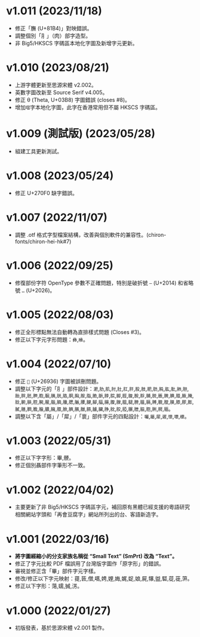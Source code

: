 v1.011 (2023/11/18)
====
- 修正「膴 (U+81B4)」對映錯誤。
- 調整個別「⺼」（肉）部字造型。
- 非 Big5/HKSCS 字碼區本地化字圖及新增字元更新。

v1.010 (2023/08/21) 
====
- 上游字體更新至思源宋體 v2.002。
- 英數字圖改新至 Source Serif v4.005。
- 修正 θ (Theta, U+03B8) 字圖錯誤 (closes #8)。
- 增加`㗩`字本地化字圖，此字在香港常用但不屬 HKSCS 字碼區。

v1.009 (測試版) (2023/05/28) 
====
- 組建工具更新測試。
  
v1.008 (2023/05/24)
====
- 修正 U+270F0 缺字錯誤。

v1.007 (2022/11/07)
====
- 調整 .otf 格式字型檔案結構，改善與個別軟件的兼容性。(chiron-fonts/chiron-hei-hk#7)
  
v1.006 (2022/09/25)
====
- 修復部份字符 OpenType 參數不正確問題，特別是破折號 `—` (U+2014) 和省略號 `…` (U+2026)。

v1.005 (2022/08/03)
====
- 修正全形標點無法自動轉為直排樣式問題 (Closes #3)。 
- 修正以下字元字形問題：`彝`,`㰘`。

v1.004 (2022/07/10)
====
- 修正 `𦤶` (U+26936) 字圖被誤刪問題。 
- 調整以下字元的「⺼」部件設計：`淝`,`肋`,`肌`,`肘`,`肚`,`肛`,`肝`,`股`,`肢`,`肥`,`肪`,`肫`,`肱`,`肶`,`肺`,`胆`,`胎`,`胖`,`胚`,`胛`,`胞`,`胭`,`胰`,`胱`,`胳`,`胴`,`胸`,`胺`,`脂`,`脆`,`脈`,`脖`,`脘`,`脚`,`脛`,`脧`,`脫`,`脬`,`脯`,`脱`,`脹`,`脾`,`腆`,`腊`,`腋`,`腌`,`腍`,`腑`,`腓`,`腔`,`腕`,`腥`,`腦`,`腩`,`腫`,`腮`,`腯`,`腰`,`腱`,`腳`,`腷`,`腸`,`腹`,`腺`,`腽`,`腿`,`膀`,`膃`,`膈`,`膊`,`膍`,`膛`,`膜`,`膝`,`膠`,`膨`,`膩`,`膳`,`膶`,`膽`,`膾`,`膿`,`臃`,`臆`,`臉`,`臍`,`臏`,`臘`,`臙`,`臚`,`臟`,`㬹`,`䏙`,`胶`,`𦜖`,`𦟌`,`膪`,`脇`,`脗`,`脷`,`腭`,`腼`。
- 調整以下含「屬」/「犀」/「褱」部件字元的四點設計：`囑`,`屬`,`犀`,`遲`,`懷`,`壞`,`櫰`。
 
v1.003 (2022/05/31)
====
- 修正以下字字形：畢,骾。
- 修正個別聶部件字筆形不一致。

v1.002 (2022/04/02)
====
- 主要更新了非 Big5/HKSCS 字碼區字元，補回原有黑體已經支援的粵語研究相關網站字頭和「再會豆腐字」網站所列出的台、客語新造字。

v1.001 (2022/03/16)
====
- **將字圖經縮小的分支家族名稱從 “Small Text” (SmPrt) 改為 “Text”。**
- 修正了字元比較 PDF 檔誤用了台灣版字圖作「原字形」的錯誤。
- 審視並修正含「畢」部件字元字樣。
- 修改/修正以下字元映射：䔶,䔻,僧,嚆,娉,娌,娒,娓,娖,娘,屍,犦,盥,硻,蓯,蓰,蓱。
- 修正以下字形：䔽,嬬,搣,淓。

v1.000 (2022/01/27)
====
- 初版發表，基於思源宋體 v2.001 製作。